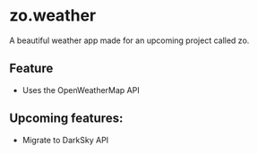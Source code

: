 # zo.weather

A beautiful weather app made for an upcoming project called zo.

## Feature

* Uses the OpenWeatherMap API

## Upcoming features:

* Migrate to DarkSky API
